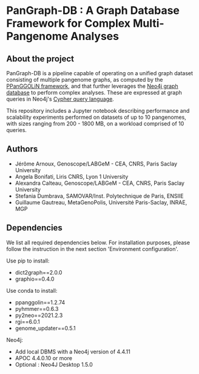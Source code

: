 # PanGraph-DB : A Graph Database Framework for Complex Multi-Pangenome Analyses

## About the project

PanGraph-DB is a pipeline capable of operating on a unified graph dataset consisting of multiple pangenome graphs, as computed by the [PPanGGOLiN framework](https://github.com/labgem/PPanGGOLiN), and that further leverages the [Neo4j graph database](https://neo4j.com/) to perform complex analyses. These are expressed at graph queries in Neo4j's [Cypher query language](https://neo4j.com/developer/cypher/).

This repository includes a Jupyter notebook describing performance and scalability experiments performed on datasets of up to 10 pangenomes, with sizes ranging from 200 - 1800 MB, on a workload comprised of 10 queries.

## Authors
- Jérôme Arnoux, Genoscope/LABGeM - CEA, CNRS, Paris Saclay University
- Angela Bonifati, Liris CNRS, Lyon 1 University
- Alexandra Calteau, Genoscope/LABGeM - CEA, CNRS, Paris Saclay University 
- Stefania Dumbrava, SAMOVAR/Inst. Polytechnique de Paris, ENSIIE 
- Guillaume Gautreau, MetaGenoPolis, Université Paris-Saclay, INRAE, MGP

## Dependencies
We list all required dependencies below. For installation purposes, please follow the instruction in the next section 'Environment configuration'.

Use pip to install:
- dict2graph==2.0.0
- graphio==0.4.0

Use conda to install:
- ppanggolin==1.2.74
- pyhmmer==0.6.3
- py2neo==2021.2.3
- rgi==6.0.1
- genome_updater==0.5.1

Neo4j:
- Add local DBMS with a Neo4j version of 4.4.11
- APOC 4.4.0.10 or more
- Optional : Neo4J Desktop 1.5.0
